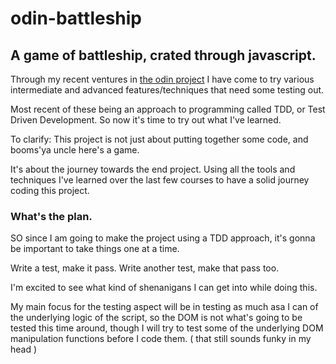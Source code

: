 # odin-battleship

## A game of battleship, crated through javascript.

Through my recent ventures in [the odin project](https://www.theodinproject.com/lessons/node-path-javascript-more-testing) I have come to try various intermediate and advanced features/techniques that need some testing out.

Most recent of these being an approach to programming called TDD, or Test Driven Development.
So now it's time to try out what I've learned.

To clarify:
This project is not just about putting together some code, and booms'ya uncle here's a game.

It's about the journey towards the end project. Using all the tools and techniques I've learned over the last few courses to have a solid journey coding this project.

### What's the plan.

SO since I am going to make the project using a TDD approach, it's gonna be important to take things one at a time.

Write a test, make it pass. Write another test, make that pass too.

I'm excited to see what kind of shenanigans I can get into while doing this.

My main focus for the testing aspect will be in testing as much asa I can of the underlying logic of the script, so the DOM is not what's going to be tested this time around, though I will try to test some of the underlying DOM manipulation functions before I code them. ( that still sounds funky in my head )
